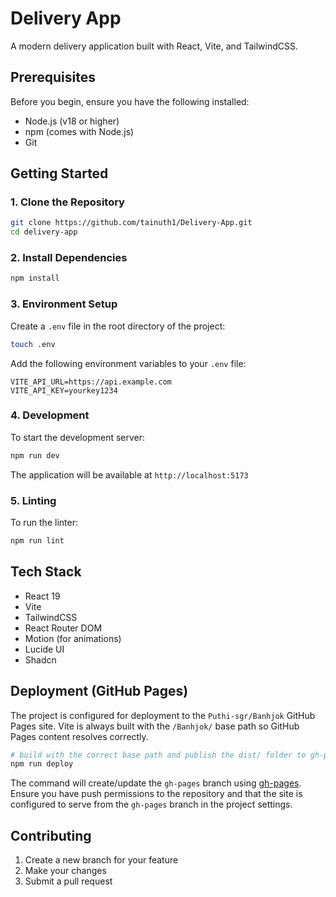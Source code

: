 # Delivery App

A modern delivery application built with React, Vite, and TailwindCSS.

## Prerequisites

Before you begin, ensure you have the following installed:

- Node.js (v18 or higher)
- npm (comes with Node.js)
- Git

## Getting Started

### 1. Clone the Repository

```bash
git clone https://github.com/tainuth1/Delivery-App.git
cd delivery-app
```

### 2. Install Dependencies

```bash
npm install
```

### 3. Environment Setup

Create a `.env` file in the root directory of the project:

```bash
touch .env
```

Add the following environment variables to your `.env` file:

```env
VITE_API_URL=https://api.example.com
VITE_API_KEY=yourkey1234
```

### 4. Development

To start the development server:

```bash
npm run dev
```

The application will be available at `http://localhost:5173`

### 5. Linting

To run the linter:

```bash
npm run lint
```

## Tech Stack

- React 19
- Vite
- TailwindCSS
- React Router DOM
- Motion (for animations)
- Lucide UI
- Shadcn

## Deployment (GitHub Pages)

The project is configured for deployment to the `Puthi-sgr/Banhjok` GitHub Pages site. Vite is always built with the `/Banhjok/` base path so GitHub Pages content resolves correctly.

```bash
# build with the correct base path and publish the dist/ folder to gh-pages
npm run deploy
```

The command will create/update the `gh-pages` branch using [gh-pages](https://www.npmjs.com/package/gh-pages). Ensure you have push permissions to the repository and that the site is configured to serve from the `gh-pages` branch in the project settings.

## Contributing

1. Create a new branch for your feature
2. Make your changes
3. Submit a pull request
